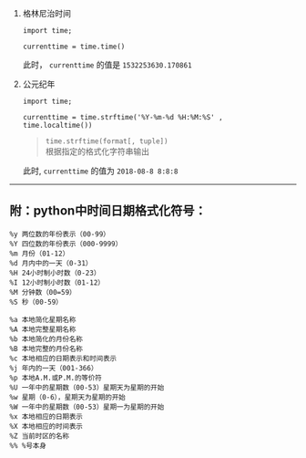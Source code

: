1. 格林尼治时间
    ```
    import time;

    currenttime = time.time()
    ```
    此时， `currenttime` 的值是 `1532253630.170861`

2. 公元纪年
    ```
    import time;

    currenttime = time.strftime('%Y-%m-%d %H:%M:%S' ,  time.localtime())
    ```
    >  `time.strftime(format[, tuple])`<br/>
    根据指定的格式化字符串输出

    此时, `currenttime` 的值为 `2018-08-8 8:8:8`



----

## 附：python中时间日期格式化符号：
```
%y 两位数的年份表示（00-99）
%Y 四位数的年份表示（000-9999）
%m 月份（01-12）
%d 月内中的一天（0-31）
%H 24小时制小时数（0-23）
%I 12小时制小时数（01-12） 
%M 分钟数（00=59）
%S 秒（00-59）

%a 本地简化星期名称
%A 本地完整星期名称
%b 本地简化的月份名称
%B 本地完整的月份名称
%c 本地相应的日期表示和时间表示
%j 年内的一天（001-366）
%p 本地A.M.或P.M.的等价符
%U 一年中的星期数（00-53）星期天为星期的开始
%w 星期（0-6），星期天为星期的开始
%W 一年中的星期数（00-53）星期一为星期的开始
%x 本地相应的日期表示
%X 本地相应的时间表示
%Z 当前时区的名称
%% %号本身
```